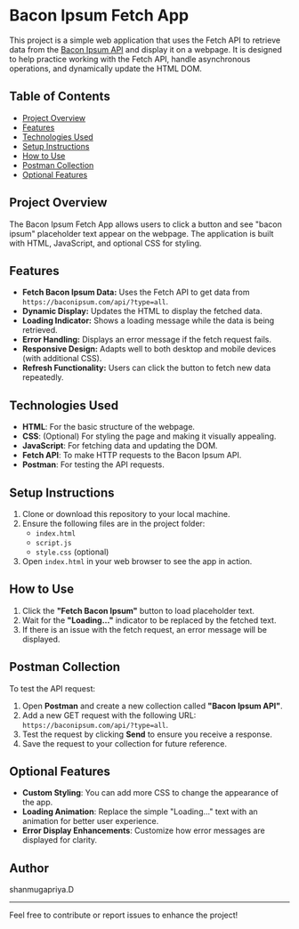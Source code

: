 # Bacon Ipsum Fetch App

This project is a simple web application that uses the Fetch API to retrieve data from the [Bacon Ipsum API](https://baconipsum.com) and display it on a webpage. It is designed to help practice working with the Fetch API, handle asynchronous operations, and dynamically update the HTML DOM.

## Table of Contents
- [Project Overview](#project-overview)
- [Features](#features)
- [Technologies Used](#technologies-used)
- [Setup Instructions](#setup-instructions)
- [How to Use](#how-to-use)
- [Postman Collection](#postman-collection)
- [Optional Features](#optional-features)

## Project Overview
The Bacon Ipsum Fetch App allows users to click a button and see "bacon ipsum" placeholder text appear on the webpage. The application is built with HTML, JavaScript, and optional CSS for styling.

## Features
- **Fetch Bacon Ipsum Data:** Uses the Fetch API to get data from `https://baconipsum.com/api/?type=all`.
- **Dynamic Display:** Updates the HTML to display the fetched data.
- **Loading Indicator:** Shows a loading message while the data is being retrieved.
- **Error Handling:** Displays an error message if the fetch request fails.
- **Responsive Design:** Adapts well to both desktop and mobile devices (with additional CSS).
- **Refresh Functionality:** Users can click the button to fetch new data repeatedly.

## Technologies Used
- **HTML**: For the basic structure of the webpage.
- **CSS**: (Optional) For styling the page and making it visually appealing.
- **JavaScript**: For fetching data and updating the DOM.
- **Fetch API**: To make HTTP requests to the Bacon Ipsum API.
- **Postman**: For testing the API requests.

## Setup Instructions
1. Clone or download this repository to your local machine.
2. Ensure the following files are in the project folder:
   - `index.html`
   - `script.js`
   - `style.css` (optional)
3. Open `index.html` in your web browser to see the app in action.

## How to Use
1. Click the **"Fetch Bacon Ipsum"** button to load placeholder text.
2. Wait for the **"Loading..."** indicator to be replaced by the fetched text.
3. If there is an issue with the fetch request, an error message will be displayed.

## Postman Collection
To test the API request:
1. Open **Postman** and create a new collection called **"Bacon Ipsum API"**.
2. Add a new GET request with the following URL: `https://baconipsum.com/api/?type=all`.
3. Test the request by clicking **Send** to ensure you receive a response.
4. Save the request to your collection for future reference.

## Optional Features
- **Custom Styling**: You can add more CSS to change the appearance of the app.
- **Loading Animation**: Replace the simple "Loading..." text with an animation for better user experience.
- **Error Display Enhancements**: Customize how error messages are displayed for clarity.


## Author
shanmugapriya.D

---

Feel free to contribute or report issues to enhance the project!

